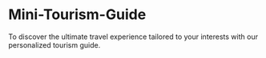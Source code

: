 # Mini-Tourism-Guide
To discover the ultimate travel experience tailored to your interests with our personalized tourism guide.
